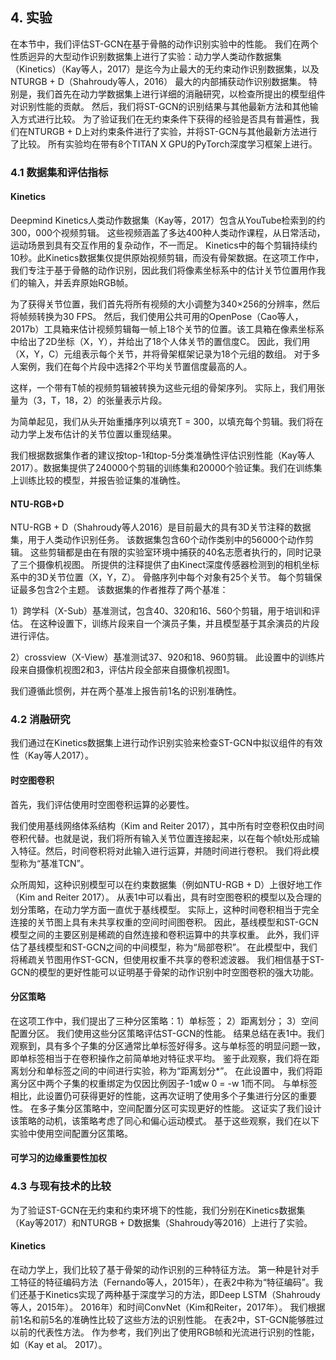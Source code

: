 ## 4. 实验
在本节中，我们评估ST-GCN在基于骨骼的动作识别实验中的性能。 我们在两个性质迥异的大型动作识别数据集上进行了实验：动力学人类动作数据集（Kinetics）（Kay等人，2017）是迄今为止最大的无约束动作识别数据集，以及NTURGB + D（Shahroudy等人，2016） 最大的内部捕获动作识别数据集。 特别是，我们首先在动力学数据集上进行详细的消融研究，以检查所提出的模型组件对识别性能的贡献。 然后，我们将ST-GCN的识别结果与其他最新方法和其他输入方式进行比较。 为了验证我们在无约束条件下获得的经验是否具有普遍性，我们在NTURGB + D上对约束条件进行了实验，并将ST-GCN与其他最新方法进行了比较。 所有实验均在带有8个TITAN X GPU的PyTorch深度学习框架上进行。

### 4.1 数据集和评估指标

#### Kinetics

Deepmind Kinetics人类动作数据集（Kay等，2017）包含从YouTube检索到的约300，000个视频剪辑。 这些视频涵盖了多达400种人类动作课程，从日常活动，运动场景到具有交互作用的复杂动作，不一而足。  Kinetics中的每个剪辑持续约10秒。此Kinetics数据集仅提供原始视频剪辑，而没有骨架数据。在这项工作中，我们专注于基于骨骼的动作识别，因此我们将像素坐标系中的估计关节位置用作我们的输入，并丢弃原始RGB帧。 

为了获得关节位置，我们首先将所有视频的大小调整为340×256的分辨率，然后将帧频转换为30 FPS。 然后，我们使用公共可用的OpenPose（Cao等人，2017b）工具箱来估计视频剪辑每一帧上18个关节的位置。该工具箱在像素坐标系中给出了2D坐标（X，Y），并给出了18个人体关节的置信度C。 因此，我们用（X，Y，C）元组表示每个关节，并将骨架框架记录为18个元组的数组。
对于多人案例，我们在每个片段中选择2个平均关节置信度最高的人。 

这样，一个带有T帧的视频剪辑被转换为这些元组的骨架序列。 实际上，我们用张量为（3，T，18，2）的张量表示片段。

为简单起见，我们从头开始重播序列以填充T = 300，以填充每个剪辑。我们将在动力学上发布估计的关节位置以重现结果。

我们根据数据集作者的建议按top-1和top-5分类准确性评估识别性能（Kay等人2017）。数据集提供了240000个剪辑的训练集和20000个验证集。我们在训练集上训练比较的模型，并报告验证集的准确性。

#### NTU-RGB+D

NTU-RGB + D（Shahroudy等人2016）是目前最大的具有3D关节注释的数据集，用于人类动作识别任务。 该数据集包含60个动作类别中的56000个动作剪辑。 这些剪辑都是由在有限的实验室环境中捕获的40名志愿者执行的，同时记录了三个摄像机视图。
所提供的注释提供了由Kinect深度传感器检测到的相机坐标系中的3D关节位置（X，Y，Z）。 骨骼序列中每个对象有25个关节。 每个剪辑保证最多包含2个主题。
该数据集的作者推荐了两个基准：

1）跨学科（X-Sub）基准测试，包含40、320和16、560个剪辑，用于培训和评估。 在这种设置下，训练片段来自一个演员子集，并且模型基于其余演员的片段进行评估。

2）crossview（X-View）基准测试37、920和18、960剪辑。 此设置中的训练片段来自摄像机视图2和3，评估片段全部来自摄像机视图1。

我们遵循此惯例，并在两个基准上报告前1名的识别准确性。


### 4.2 消融研究

我们通过在Kinetics数据集上进行动作识别实验来检查ST-GCN中拟议组件的有效性（Kay等人2017）。

#### 时空图卷积

首先，我们评估使用时空图卷积运算的必要性。

我们使用基线网络体系结构（Kim and Reiter 2017），其中所有时空卷积仅由时间卷积代替。也就是说，我们将所有输入关节位置连接起来，以在每个帧t处形成输入特征。然后，时间卷积将对此输入进行运算，并随时间进行卷积。 我们将此模型称为“基准TCN”。 

众所周知，这种识别模型可以在约束数据集（例如NTU-RGB + D）上很好地工作（Kim and Reiter 2017）。 从表1中可以看出，具有时空图卷积的模型以及合理的划分策略，在动力学方面一直优于基线模型。 实际上，这种时间卷积相当于完全连接的关节图上具有未共享权重的空间时间图卷积。 因此，基线模型和ST-GCN模型之间的主要区别是稀疏的自然连接和卷积运算中的共享权重。 此外，我们评估了基线模型和ST-GCN之间的中间模型，称为“局部卷积”。 在此模型中，我们将稀疏关节图用作ST-GCN，但使用权重不共享的卷积滤波器。
我们相信基于ST-GCN的模型的更好性能可以证明基于骨架的动作识别中时空图卷积的强大功能。

#### 分区策略

在这项工作中，我们提出了三种分区策略：1）单标签；  2）距离划分；  3）空间配置分区。 我们使用这些分区策略评估ST-GCN的性能。
结果总结在表1中。我们观察到，具有多个子集的分区通常比单标签好得多。这与单标签的明显问题一致，即单标签相当于在卷积操作之前简单地对特征求平均。 鉴于此观察，我们将在距离划分和单标签之间的中间进行实验，称为“距离划分*”。 在此设置中，我们将距离分区中两个子集的权重绑定为仅因比例因子-1或w 0 = -w 1而不同。 与单标签相比，此设置仍可获得更好的性能，这再次证明了使用多个子集进行分区的重要性。 在多子集分区策略中，空间配置分区可实现更好的性能。
这证实了我们设计该策略的动机，该策略考虑了同心和偏心运动模式。 基于这些观察，我们在以下实验中使用空间配置分区策略。

#### 可学习的边缘重要性加权

### 4.3 与现有技术的比较

为了验证ST-GCN在无约束和约束环境下的性能，我们分别在Kinetics数据集（Kay等2017）和NTURGB + D数据集（Shahroudy等2016）上进行了实验。

#### Kinetics
在动力学上，我们比较了基于骨架的动作识别的三种特征方法。 第一种是针对手工特征的特征编码方法（Fernando等人，2015年），在表2中称为“特征编码”。我们还基于Kinetics实现了两种基于深度学习的方法，即Deep LSTM（Shahroudy等人，2015年）。  2016年）和时间ConvNet（Kim和Reiter，2017年）。
我们根据前1名和前5名的准确性比较了这些方法的识别性能。 在表2中，ST-GCN能够胜过以前的代表性方法。 作为参考，我们列出了使用RGB帧和光流进行识别的性能，如（Kay et al。
2017）。




























